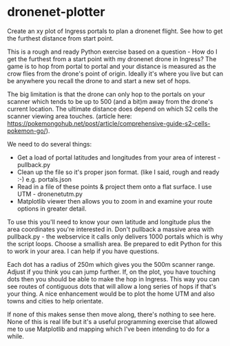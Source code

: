 # dronenet-plotter

Create an xy plot of Ingress portals to plan a dronenet flight. See how to get the furthest distance from start point.

This is a rough and ready Python exercise based on a question - How do I get the furthest from a start point with my dronenet drone in Ingress? The game is to hop from portal to portal and your distance is measured as the crow flies from the drone's point of origin. Ideally it's where you live but can be anywhere you recall the drone to and start a new set of hops. 

The big limitation is that the drone can only hop to the portals on your scanner which tends to be up to 500 (and a bit)m away from the drone's current location. The ultimate distance does depend on which S2 cells the scanner viewing area touches. (article here: https://pokemongohub.net/post/article/comprehensive-guide-s2-cells-pokemon-go/). 

We need to do several things:
- Get a load of portal latitudes and longitudes from your area of interest - pullback.py
- Clean up the file so it's proper json format. (like I said, rough and ready :-) e.g. portals.json
- Read in a file of these points & project them onto a flat surface. I use UTM - dronenetutm.py
- Matplotlib viewer then allows you to zoom in and examine your route options in greater detail. 

To use this you'll need to know your own latitude and longitude plus the area coordinates you're interested in. 
Don't pullback a massive area with pullback.py - the webservice it calls only delivers 1000 portals which is why the script loops. Choose a smallish area. 
Be prepared to edit Python for this to work in your area. I can help if you have questions. 

Each dot has a radius of 250m which gives you the 500m scanner range. Adjust if you think you can jump further. If, on the plot, you have touching dots then you should be able to make the hop in Ingress. This way you can see routes of contiguous dots that will allow a long series of hops if that's your thing.  A nice enhancement would be to plot the home UTM and also towns and cities to help orientate. 

If none of this makes sense then move along, there's nothing to see here. None of this is real life but it's a useful programming exercise that allowed me to use Matplotlib and mapping which I've been intending to do for a while.

